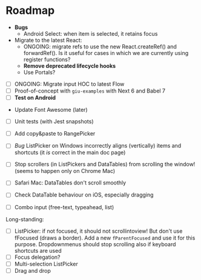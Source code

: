 # Roadmap

* **Bugs**
  * Android Select: when item is selected, it retains focus
* Migrate to the latest React:
    * ONGOING: migrate refs to use the new React.createRef() and forwardRef(). Is it useful for cases in which we are currently using register functions?
    * **Remove deprecated lifecycle hooks**
    * Use Portals?
* [ ] ONGOING: Migrate input HOC to latest Flow
* [ ] Proof-of-concept with `giu-examples` with Next 6 and Babel 7
* [ ] **Test on Android**

* Update Font Awesome (later)

* [ ] Unit tests (with Jest snapshots)

* [ ] Add copy&paste to RangePicker
* [ ] _Bug_ ListPicker on Windows incorrectly aligns (vertically) items and shortcuts (it _is_ correct in the main doc page)
* [ ] Stop scrollers (in ListPickers and DataTables) from scrolling the window! (seems to happen only on Chrome Mac)
* [ ] Safari Mac: DataTables don't scroll smoothly
* [ ] Check DataTable behaviour on iOS, especially dragging

* [ ] Combo input (free-text, typeahead, list)

Long-standing:

* [ ] ListPicker: if not focused, it should not scrollintoview! But don't use fFocused (draws a border). Add a new `fParentFocused` and use it for this purpose. Dropdownmenus should stop scrolling also if keyboard shortcuts are used
* [ ] Focus delegation?
* [ ] Multi-selection ListPicker
* [ ] Drag and drop
